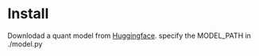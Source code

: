 # Install

Downlodad a quant model from [Huggingface](https://huggingface.co/bartowski/Meta-Llama-3-8B-Instruct-GGUF).
specify the MODEL_PATH in ./model.py


